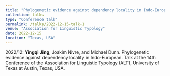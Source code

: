 ```yaml
---
title: "Phylogenetic evidence against dependency locality in Indo-European"
collection: talks
type: "Conference talk"
permalink: /talks/2022-12-15-talk-1
venue: "Association for Linguistic Typology"
date: 2022-12-15
location: "Texas, USA"
---
```


2022/12: **Yingqi Jing**, Joakim Nivre, and Michael Dunn. Phylogenetic evidence against dependency locality in Indo-European. Talk at the 14th Conference of the Association for Linguistic Typology (ALT), University of Texas at Austin, Texas, USA.


